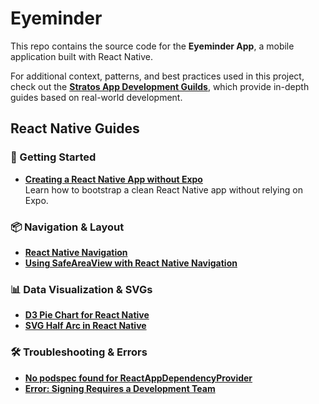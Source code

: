 # Eyeminder

This repo contains the source code for the **Eyeminder App**, a mobile application built with React Native.

For additional context, patterns, and best practices used in this project, check out the [**Stratos App Development Guilds**](https://stratos.rocks/), which provide in-depth guides based on real-world development.

## React Native Guides 

### 🚀 Getting Started

- [**Creating a React Native App without Expo**](https://stratos.rocks/guides/react-native/basics/create-rn-app-without-expo/)  
  Learn how to bootstrap a clean React Native app without relying on Expo.

### 📦 Navigation & Layout

- [**React Native Navigation**](https://stratos.rocks/guides/react-native/basics/react-navigation)  
- [**Using SafeAreaView with React Native Navigation**](https://stratos.rocks/guides/react-native/basics/SafeAreaView)  

### 📊 Data Visualization & SVGs 

- [**D3 Pie Chart for React Native**](https://stratos.rocks/guides/react-native/components/d3-chart)  
- [**SVG Half Arc in React Native**](https://stratos.rocks/guides/react-native/components/half-arc-progress)  

### 🛠️ Troubleshooting & Errors

- [**No podspec found for ReactAppDependencyProvider**](https://stratos.rocks/guides/react-native/errors/no-podspec-found)  
- [**Error: Signing Requires a Development Team**](https://stratos.rocks/guides/react-native/errors/dev-team-required-ios)  

